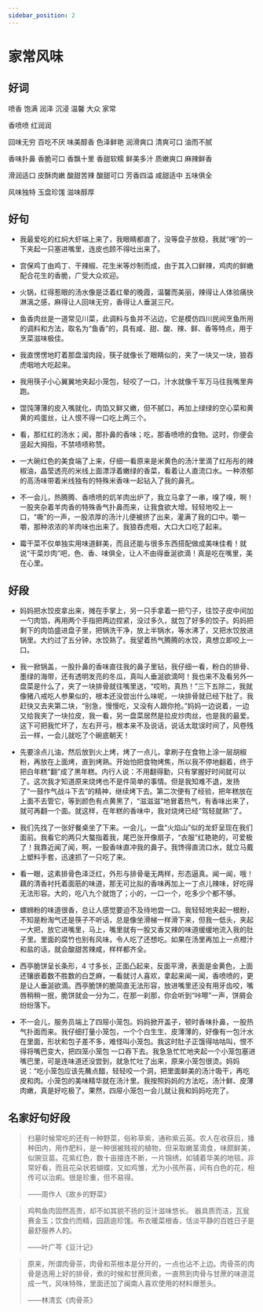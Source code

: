 ```yaml
---
sidebar_position: 2
---
```


# 家常风味

## 好词

喷香 饱满 润泽 沉浸 温馨 大众 家常

香喷喷 红润润

回味无穷 百吃不厌 味美醇香 色泽鲜艳 润滑爽口 清爽可口 油而不腻

香味扑鼻 香脆可口 香飘十里 香甜软糯 鲜美多汁 质嫩爽口 麻辣鲜香

滑润适口 皮酥肉嫩 酸甜苦辣 酸甜可口 芳香四溢 咸甜适中 五味俱全

风味独特 玉盘珍馐 滋味醇厚

## 好句

- 我最爱吃的红焖大虾端上来了，我眼睛都直了，没等盘子放稳，我就“嗖”的一下夹起一只塞进嘴里，连皮也顾不得吐出来了。

- 宫保鸡丁由鸡丁、干辣椒、花生米等炒制而成，由于其入口鲜辣，鸡肉的鲜嫩配合花生的香脆，广受大众欢迎。

- 火锅，红得惹眼的汤水像是泛着红晕的晚霞，温馨而美丽，辣得让人体验痛快淋漓之感，麻得让人回味无穷，香得让人垂涎三尺。

- 鱼香肉丝是一道常见川菜，此调料与鱼并不沾边，它是模仿四川民间烹鱼所用的调料和方法，取名为“鱼香”的，具有咸、甜、酸、辣、鲜、香等特点，用于烹菜滋味极佳。

- 我直愣愣地盯着那盘溜肉段，筷子就像长了眼睛似的，夹了一块又一块，狼吞虎咽地大吃起来。

- 我用筷子小心翼翼地夹起小笼包，轻咬了一口，汁水就像千军万马往我嘴里奔跑。

- 馄饨薄薄的皮入嘴就化，肉馅又鲜又嫩，但不腻口，再加上绿绿的空心菜和黄黄的鸡蛋丝，让人恨不得一口吃上两三个。

- 看，那红红的汤水；闻，那扑鼻的香味；吃，那香喷喷的食物。这时，你便会竖起大拇指，不禁啧啧称赞。

- 一大碗红色的美食端了上来，仔细一看原来是米黄色的汤汁里滴了红彤彤的辣椒油，晶莹透亮的米线上面漂浮着嫩绿的香菜，看着让人直流口水。一种浓郁的高汤味带着米线独有的特殊米香味一起钻入了我的鼻孔。

- 不一会儿，热腾腾、香喷喷的炕羊肉出炉了，我立马拿了一串，嗅了嗅，啊！一股夹杂着羊肉香的特殊香气扑鼻而来，让我食欲大增。轻轻地咬上一口，“嘶”的一声，一股浓厚的汤汁儿便被挤了出来，灌满了我的口中。嚼一嚼，那种浓浓的羊肉味也出来了。我狼吞虎咽，大口大口吃了起来。

- 霉干菜不仅单独实用味道鲜美，而且还能与很多东西搭配做成美味佳肴！就说“干菜炒肉”吧，色、香、味俱全，让人不由得垂涎欲滴！真是吃在嘴里，美在心里。

## 好段

- 妈妈把水饺皮拿出来，摊在手掌上，另一只手拿着一把勺子，往饺子皮中间加一勺肉馅，再用两个手指把两边捏紧，没过多久，就包了好多的饺子。妈妈把剩下的肉馅盛进盘子里，把锅洗干净，放上半锅水，等水沸了，又把水饺放进锅里。大约过了五分钟，水饺熟了。我望着热气腾腾的水饺，真想立即咬上一口。

- 我一掀锅盖，一股扑鼻的香味直往我的鼻子里钻，我仔细一看，粉白的排骨、墨绿的海带，还有透明发亮的冬瓜，真叫人垂涎欲滴呵！我也来不及看另外一盘菜是什么了，夹了一块排骨就往嘴里送，“哎哟，真热！”三下五除二，我就像猪八戒吃人参果似的，根本还没尝出什么味呢，一块排骨就已经下肚了。我赶快又去夹第二块，“别急，慢慢吃，又没有人跟你抢。”妈妈一边说着，一边又给我夹了一块拉皮，我一看，另一盘菜居然是拉皮炒肉丝，也是我的最爱。这下可把我忙坏了，左右开弓，根本来不及说话，说话太耽误时间了，风卷残云一样，一会儿就吃了个碗底朝天！

- 先要涂点儿油，然后放到火上烤，烤了一点儿，拿刷子在食物上涂一层胡椒粉，再放在上面烤，直到烤熟。开始怕把食物烤焦，所以我不停地翻着，终于把白年糕“翻”成了黑年糕。内行人说：不用翻得勤，只有掌握好时间就可以了。这次我才知道原来烧烤也不是件简单的事情。但是我知难不退，发扬了“一鼓作气战斗下去”的精神，继续烤下去。第二次便有了经验，把年糕放在上面不去管它，等到颜色有点黄黑了，“滋滋滋”地冒着热气，有香味出来了，就可再翻一个面。就这样，在年糕的香味中，我对烧烤已经“驾轻就熟”了。

- 我们先找了一张好餐桌坐了下来。一会儿，一盘“火焰山”似的龙虾呈现在我们面前。我看它的两只大螯指着我，尾巴张开像扇子，“衣服”红艳艳的，可爱极了！我靠近闻了闻，啊，一股香味直冲我的鼻子。我馋得直流口水，就立马戴上塑料手套，迅速抓了一只吃了来。

- 看一眼，这素排骨色泽泛红，外形与排骨毫无两样，形态逼真。闻一闻，哦！藕的清香衬托着面筋的味道，那无可比拟的香味再加上一丁点儿辣味，好吃得无法形容。大的，吃八九个就饱了；小的，一口一个，吃多少个都不够。

- 螺蛳粉的味道很香，总让人感觉要迫不及待地尝一口。我轻轻地夹起一根粉，不知是粉淘气还是筷子不听话，总是像坐滑梯一样滑下来，但我一低头，夹起一大把，放它进嘴里，马上，嘴里就有一股又香又辣的味道缓缓地流入我的肚子里。里面的腐竹也别有风味，令人吃了还想吃。如果在汤里再加上一点橙汁和盐的话，就会酸甜苦辣咸，样样都齐全。

- 西亭脆饼呈长条形，4 寸多长，正面凸起来，反面平滑，表面是金黄色，上面还镶嵌着数不胜数的白芝麻，一看就讨人喜欢，拿起来闻一闻，香喷喷的，更是让人垂涎欲滴。西亭脆饼的脆简直无法形容，放进嘴里还没有用牙齿咬，嘴唇稍稍一抿，脆饼就会一分为二，在那一刹那，你会听到“咔嚓”一声，饼屑会纷纷落下。
- 不一会儿，服务员端上了四屉小笼包。妈妈掀开盖子，顿时香味扑鼻，一股热气扑面而来。我仔细打量小笼包，一个个白生生、皮薄薄的，好像有一包汁水在里面，形状和包子差不多，难怪叫小笼包。我这时肚子正饿得咕咕叫，恨不得将嘴巴变大，把四笼小笼包 一口吞下去。我急急忙忙地夹起一个小笼包塞进嘴巴里，可是连味道还没尝到，就急忙吐了出来，原来小笼包很烫。妈妈说：“吃小笼包应该先蘸点醋，轻轻咬一个洞，把里面鲜美的汤汁吸干，再吃皮和肉。小笼包的美味精华就在汤汁里。我按照妈妈的方法吃，汤汁鲜、皮薄肉嫩，真是好吃极了。果然，四屉小笼包一会儿就让我和妈妈吃完了。

## 名家好句好段

> 扫墓时候常吃的还有一种野菜，俗称草紫，通称紫云英。农人在收获后，播种田内，用作肥料，是一种很被贱视的植物，但采取嫩茎滴食，味颇鲜美，似豌豆苗。花紫红色，数十亩接连不断，一片锦绣，如铺着华美的地毯，非常好看，而且花朵状若蝴蝶，又如鸡雏，尤为小孩所喜，间有白色的花，相传可以治痢。很是珍重，但不易得。
>
> ——周作人《故乡的野菜》

> 鸡鸭鱼肉固然高贵，却不如其貌不扬的豆汁滋味悠长。
> 器具质而洁，瓦瓮赛金玉；饮食约而精，园蔬逾珍馐。布衣暖菜根香，恬淡平静的百姓日子是最舒服养人的。
>
> ——叶广芩《豆汁记》

> 原来，所谓肉骨茶，肉骨和茶根本是分开的，一点也沾不上边。肉骨茶的肉骨是选用上好的排骨，煮的时候和甘蔗同煮，一直熬到肉骨与甘蔗的味道混成一气，风味特殊，里面还加了闽南人喜欢使用的材料爆葱头。
>
> ——林清玄《肉骨茶》
